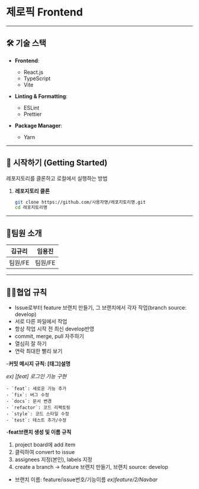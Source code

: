 # 제로픽 Frontend

---

## 🛠️ 기술 스택

- **Frontend**:
  - React.js
  - TypeScript
  - Vite

    
- **Linting & Formatting**:
  - ESLint
  - Prettier
    
- **Package Manager**:
  - Yarn

---
## 🚀 시작하기 (Getting Started)
레포지토리를 클론하고 로컬에서 실행하는 방법

1. **레포지토리 클론**
   ```bash
   git clone https://github.com/사용자명/레포지토리명.git
   cd 레포지토리명


---

## :two_men_holding_hands:팀원 소개
| 김규리 | 임용진 | 
|:-----:|:------:|
|팀원/FE|팀원/FE|

---

## :ok_woman:협업 규칙
- Issue로부터 feature 브랜치 만들기, 그 브랜치에서 각자 작업(branch source: develop)
- 서로 다른 파일에서 작업
- 항상 작업 시작 전 최신 develop반영
- commit, merge, pull 자주하기
- 열심히 잘 하기
- 연락 최대한 빨리 보기
  
-**커밋 메시지 규칙: [태그]설명**
  
  *ex) [feat] 로그인 기능 구현*
  
    - `feat`: 새로운 기능 추가
    - `fix`: 버그 수정
    - `docs`: 문서 변경
    - `refactor`: 코드 리팩토링
    - `style`: 코드 스타일 수정
    - `test`: 테스트 추가/수정
 
-**feat브랜치 생성 및 이름 규칙**

1. project board에 add item
2. 클릭하여 convert to issue
3. assignees 지정(본인), labels 지정
4. create a branch -> feature 브랜치 만들기, 브랜치 source: develop
 * 브랜치 이름: feature/issue번호/기능이름
   *ex)feature/2/Navbar*
